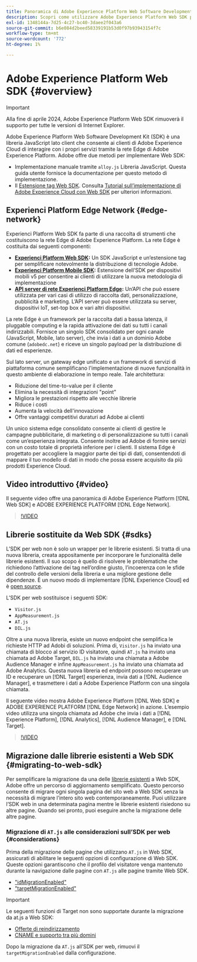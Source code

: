 ```yaml
---
title: Panoramica di Adobe Experience Platform Web Software Development Kit (SDK)
description: Scopri come utilizzare Adobe Experience Platform Web SDK per integrare le funzionalità di Platform nel tuo sito web.
exl-id: 1348144a-7d25-4c27-bc40-3daee2f043a6
source-git-commit: b6e084d2beed58339191b53d0f97b93943154f7c
workflow-type: tm+mt
source-wordcount: '772'
ht-degree: 1%

---
```



# Adobe Experience Platform Web SDK {#overview}

>[!IMPORTANT]
>
>Alla fine di aprile 2024, Adobe Experience Platform Web SDK rimuoverà il supporto per tutte le versioni di Internet Explorer.

Adobe Experience Platform Web Software Development Kit (SDK) è una libreria JavaScript lato client che consente ai clienti di Adobe Experience Cloud di interagire con i propri servizi tramite la rete Edge di Adobe Experience Platform. Adobe offre due metodi per implementare Web SDK:

* Implementazione manuale tramite `alloy.js` Libreria JavaScript. Questa guida utente fornisce la documentazione per questo metodo di implementazione.
* Il [Estensione tag Web SDK](../tags/extensions/client/web-sdk/web-sdk-extension-configuration.md). Consulta [Tutorial sull’implementazione di Adobe Experience Cloud con Web SDK](https://experienceleague.adobe.com/docs/platform-learn/implement-web-sdk/overview.html?lang=it) per ulteriori informazioni.

## Experienci Platform Edge Network {#edge-network}

Experienci Platform Web SDK fa parte di una raccolta di strumenti che costituiscono la rete Edge di Adobe Experience Platform. La rete Edge è costituita dai seguenti componenti:

* **[Experienci Platform Web SDK](#overview):** Un SDK JavaScript e un’estensione tag per semplificare notevolmente la distribuzione di tecnologie Adobe.
* **[Experienci Platform Mobile SDK](https://developer.adobe.com/client-sdks/home/):** Estensione dell’SDK per dispositivi mobili v5 per consentire ai clienti di utilizzare la nuova metodologia di implementazione
* **[API server di rete Experienci Platform Edge](../server-api/overview.md):** Un’API che può essere utilizzata per vari casi di utilizzo di raccolta dati, personalizzazione, pubblicità e marketing. L’API server può essere utilizzata su server, dispositivi IoT, set-top box e vari altri dispositivi.

La rete Edge è un framework per la raccolta dati a bassa latenza, il pluggable computing e la rapida attivazione dei dati su tutti i canali indirizzabili. Fornisce un singolo SDK consolidato per ogni canale (JavaScript, Mobile, lato server), che invia i dati a un dominio Adobe comune (`adobedc.net`) e riceve un singolo payload per la distribuzione di dati ed esperienze.

Sul lato server, un gateway edge unificato e un framework di servizi di piattaforma comune semplificano l&#39;implementazione di nuove funzionalità in questo ambiente di elaborazione in tempo reale. Tale architettura:

* Riduzione del time-to-value per il cliente
* Elimina la necessità di integrazioni &quot;point&quot;
* Migliora le prestazioni rispetto alle vecchie librerie
* Riduce i costi
* Aumenta la velocità dell&#39;innovazione
* Offre vantaggi competitivi duraturi ad Adobe ai clienti

Un unico sistema edge consolidato consente ai clienti di gestire le campagne pubblicitarie, di marketing o di personalizzazione su tutti i canali come un’esperienza integrata. Consente inoltre ad Adobe di fornire servizi con un costo totale di proprietà inferiore per i clienti. Il sistema Edge è progettato per accogliere la maggior parte dei tipi di dati, consentendoti di mappare il tuo modello di dati in modo che possa essere acquisito da più prodotti Experience Cloud.

## Video introduttivo {#video}

Il seguente video offre una panoramica di Adobe Experience Platform [!DNL Web SDK] e ADOBE EXPERIENCE PLATFORM [!DNL Edge Network].

>[!VIDEO](https://video.tv.adobe.com/v/34141?quality=12&learn=on)

## Librerie sostituite da Web SDK {#sdks}

L’SDK per web non è solo un wrapper per le librerie esistenti. Si tratta di una nuova libreria, creata appositamente per incorporare le funzionalità delle librerie esistenti. Il suo scopo è quello di risolvere le problematiche che richiedono l’attivazione dei tag nell’ordine giusto, l’incoerenza con le sfide del controllo delle versioni della libreria e una migliore gestione delle dipendenze. È un nuovo modo di implementare [!DNL Experience Cloud] ed è [open source](https://github.com/adobe/alloy).

L’SDK per web sostituisce i seguenti SDK:

* `Visitor.js`
* `AppMeasurement.js`
* `AT.js`
* `DIL.js`

Oltre a una nuova libreria, esiste un nuovo endpoint che semplifica le richieste HTTP ad Adobi di soluzioni. Prima di, `Visitor.js` ha inviato una chiamata di blocco al servizio ID visitatore, quindi `AT.js` ha inviato una chiamata ad Adobe Target, `DIL.js` ha inviato una chiamata a Adobe Audience Manager e infine `AppMeasurement.js` ha inviato una chiamata ad Adobe Analytics. Questa nuova libreria ed endpoint possono recuperare un ID e recuperare un [!DNL Target] esperienza, invia dati a [!DNL Audience Manager], e trasmettere i dati a Adobe Experience Platform con una singola chiamata.

Il seguente video mostra Adobe Experience Platform [!DNL Web SDK] e ADOBE EXPERIENCE PLATFORM [!DNL Edge Network] in azione. L’esempio video utilizza una singola chiamata ad Adobe che invia i dati a [!DNL Experience Platform], [!DNL Analytics], [!DNL Audience Manager], e [!DNL Target].

>[!VIDEO](https://video.tv.adobe.com/v/34148)

## Migrazione dalle librerie esistenti a Web SDK {#migrating-to-web-sdk}

Per semplificare la migrazione da una delle [librerie esistenti](#sdks) a Web SDK, Adobe offre un percorso di aggiornamento semplificato. Questo percorso consente di migrare ogni singola pagina del sito web a Web SDK senza la necessità di migrare l’intero sito web contemporaneamente. Puoi utilizzare l’SDK web in una determinata pagina mentre le librerie esistenti risiedono su altre pagine. Quando sei pronto, puoi eseguire anche la migrazione delle altre pagine.

### Migrazione di `AT.js` alle considerazioni sull’SDK per web {#considerations}

Prima della migrazione delle pagine che utilizzano `AT.js` in Web SDK, assicurati di abilitare le seguenti opzioni di configurazione di Web SDK. Queste opzioni garantiscono che il profilo del visitatore venga mantenuto durante la navigazione dalle pagine con `AT.js` alle pagine tramite Web SDK.

* [&quot;idMigrationEnabled&quot;](/help/web-sdk/commands/configure/idmigrationenabled.md)
* [&quot;targetMigrationEnabled&quot;](/help/web-sdk/commands/configure/targetmigrationenabled.md)


>[!IMPORTANT]
>
>Le seguenti funzioni di Target non sono supportate durante la migrazione da at.js a Web SDK:
>
>* [Offerte di reindirizzamento](https://experienceleague.adobe.com/docs/target/using/experiences/offers/offer-redirect.html)
>* [CNAME e supporto tra più domini](https://experienceleague.adobe.com/docs/target-dev/developer/client-side/at-js-implementation/atjs-cookies.html)

Dopo la migrazione da `AT.js` all’SDK per web, rimuovi il `targetMigrationEnabled` dalla configurazione.
